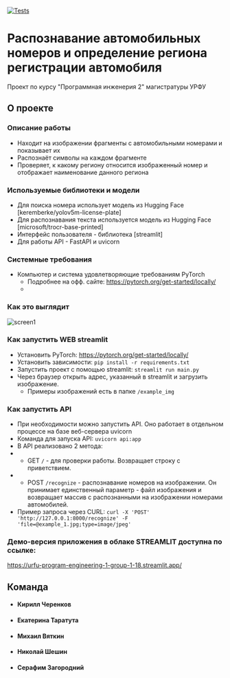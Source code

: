 [![Tests](https://github.com/kcherenkovv/urfu-program-engineering-2/actions/runs/9191643711/workflow)](https://github.com/kcherenkovv/urfu-program-engineering-2/actions/runs/9191643711/job/25278493503)
# Распознавание автомобильных номеров и определение региона регистрации автомобиля

Проект по курсу "Программная инженерия 2" магистратуры УРФУ

## О проекте

### Описание работы
- Находит на изображении фрагменты с автомобильными номерами и показывает их
- Распознаёт символы на каждом фрагменте
- Проверяет, к какому региону относится изображенный номер и отображает наименование данного региона
  
### Используемые библиотеки и модели
- Для поиска номера использует модель из Hugging Face [keremberke/yolov5m-license-plate]
- Для распознавания текста используется модель из Hugging Face [microsoft/trocr-base-printed]
- Интерфейс пользователя - библиотека [streamlit]
- Для работы API - FastAPI и uvicorn
### Системные требования
- Компьютер и система удовлетворяющие требованиям PyTorch
  - Подробнее на офф. сайте: https://pytorch.org/get-started/locally/
  - 
### Как это выглядит
![screen1](https://github.com/kcherenkovv/urfu-program-engineering-2/blob/main/screens/Example.png)

### Как запустить WEB streamlit
- Установить PyTorch:    https://pytorch.org/get-started/locally/  
- Установить зависимости:    `pip install -r requirements.txt`
- Запустить проект с помощью streamlit: 
  `streamlit run main.py`
- Через браузер открыть адрес, указанный в streamlit и загрузить изображение.
  - Примеры изображений есть в папке `/example_img`

### Как запустить API
- При необходимости можно запустить API. Оно работает в отдельном процессе на базе веб-сервера uvicorn
- Команда для запуска API: `uvicorn api:app`
- В API реализовано 2 метода: 
- - GET `/` - для проверки работы. Возвращает строку с приветствием.
- - POST `/recognize` - распознавание номеров на изображении. Он принимает единственный параметр - файл изображения и возвращает массив с распознанными
    на изображении номерами автомобилей.
- Пример запроса через CURL:
`curl -X 'POST' 'http://127.0.0.1:8000/recognize' -F 'file=@example_1.jpg;type=image/jpeg'`
 
### Демо-версия приложения в облаке STREAMLIT доступна по ссылке:
https://urfu-program-engineering-1-group-1-18.streamlit.app/

## Команда
- #### Кирилл Черенков
- #### Екатерина Таратута
- #### Михаил Вяткин
- #### Николай Шешин
- #### Серафим Загородний
  



  
